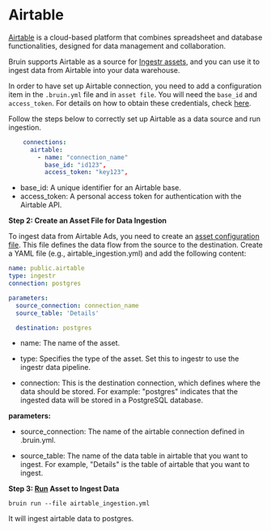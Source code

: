 # Airtable
[Airtable](https://www.airtable.com/) is a cloud-based platform that combines spreadsheet and database functionalities, designed for data management and collaboration.

Bruin supports Airtable as a source for [Ingestr assets](https://bruin-data.github.io/bruin/assets/ingestr.html), and you can use it to ingest data from Airtable into your data warehouse.

In order to have set up Airtable connection, you need to add a configuration item in the `.bruin.yml` file and in `asset file`. 
You will need the `base_id` and `access_token`. For details on how to obtain these credentials, check [here](https://dlthub.com/docs/dlt-ecosystem/verified-sources/airtable#setup-guide).

Follow the steps below to correctly set up Airtable as a data source and run ingestion.

```yml
    connections:
      airtable:
        - name: "connection_name"
          base_id: "id123",
          access_token: "key123",
```

- base_id: A unique identifier for an Airtable base.
- access_token: A personal access token for authentication with the Airtable API.

**Step 2: Create an Asset File for Data Ingestion**

To ingest data from Airtable Ads, you need to create an [asset configuration file](https://bruin-data.github.io/bruin/assets/ingestr.html#template). This file defines the data flow from the source to the destination. Create a YAML file (e.g., airtable_ingestion.yml) and add the following content:

```yml
name: public.airtable
type: ingestr
connection: postgres

parameters:
  source_connection: connection_name
  source_table: 'Details'

  destination: postgres
```
- name: The name of the asset.

- type: Specifies the type of the asset. Set this to ingestr to use the ingestr data pipeline.

- connection: This is the destination connection, which defines where the data should be stored. For example: "postgres" indicates that the ingested data will be stored in a PostgreSQL database.

**parameters:**
- source_connection: The name of the airtable connection defined in .bruin.yml.

- source_table: The name of the data table in airtable that you want to ingest. For example, "Details" is the table of airtable that you want to ingest.

**Step 3: [Run](https://bruin-data.github.io/bruin/commands/run.html) Asset to Ingest Data**
```
bruin run --file airtable_ingestion.yml
```
It will ingest airtable data to postgres. 
